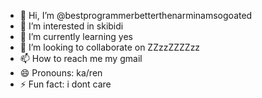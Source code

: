 - 👋 Hi, I’m @bestprogrammerbetterthenarminamsogoated
- 👀 I’m interested in  skibidi
- 🌱 I’m currently learning yes
- 💞️ I’m looking to collaborate on ZZzzZZZZzz
- 📫 How to reach me my gmail
- 😄 Pronouns: ka/ren
- ⚡ Fun fact: i dont care

<!---
bestprogrammerbetterthenarminamsogoated/bestprogrammerbetterthenarminamsogoated is a ✨ special ✨ repository because its `README.md` (this file) appears on your GitHub profile.
You can click the Preview link to take a look at your changes.
--->
